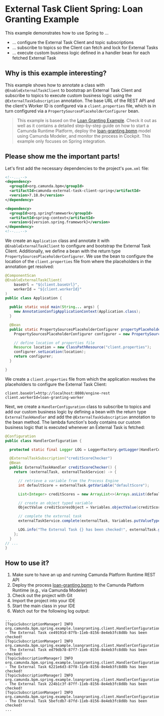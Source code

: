 # External Task Client Spring: Loan Granting Example

This example demonstrates how to use Spring to ...
* ... configure the External Task Client and topic subscriptions
* ... subscribe to topics so the Client can fetch and lock for External Tasks
* ... execute custom business logic defined in a handler bean for each fetched External Task

## Why is this example interesting?

This example shows how to annotate a class with `@EnableExternalTaskClient` to bootstrap an External Task Client 
and subscribe to topics to execute custom business logic using the `@ExternalTaskSubscription` annotation.
The base URL of the REST API and the client's Worker ID is configured via a `client.properties` file, 
which is in turn configured via a `PropertySourcesPlaceholderConfigurer` bean.

> This example is based on the [Loan Granting Example](../../../clients/java/loan-granting). Check it out as well as it contains
> a detailed step-by-step guide on how to start a Camunda Runtime Platform, deploy the [loan-granting.bpmn](./loan-granting.bpmn) 
> model using Camunda Modeler, and monitor the process in Cockpit. This example only focuses on Spring integration.

## Please show me the important parts!

Let's first add the necessary dependencies to the project's `pom.xml` file:
```xml
<!--...-->
<dependency>
  <groupId>org.camunda.bpm</groupId>
  <artifactId>camunda-external-task-client-spring</artifactId>
  <version>7.18.0</version>
</dependency>

<dependency>
  <groupId>org.springframework</groupId>
  <artifactId>spring-context</artifactId>
  <version>${version.spring.framework}</version>
</dependency>
<!--...-->
```

We create an `Application` class and annotate it with `@EnableExternalTaskClient` to configure and 
bootstrap the External Task Client. Additionally, we define a bean with the return type 
`PropertySourcesPlaceholderConfigurer`. We use the bean to configure the location of the 
`client.properties` file from where the placeholders in the annotation get resolved:

```java
@ComponentScan
@EnableExternalTaskClient(
    baseUrl = "${client.baseUrl}",
    workerId = "${client.workerId}"
)
public class Application {

  public static void main(String... args) {
    new AnnotationConfigApplicationContext(Application.class);
  }

  @Bean
  public static PropertySourcesPlaceholderConfigurer propertyPlaceholderConfigurer() {
    PropertySourcesPlaceholderConfigurer configurer = new PropertySourcesPlaceholderConfigurer();

    // define location of properties file
    Resource location = new ClassPathResource("client.properties");
    configurer.setLocation(location);
    return configurer;
  }

}
```

We create a `client.properties` file from which the application resolves the placeholders to configure
the External Task Client:
```properties
client.baseUrl=http://localhost:8080/engine-rest
client.workerId=loan-granting-worker
```

Next, we create a `HandlerConfiguration` class to subscribe to topics and add our custom 
business logic by defining a bean with the return type `ExternalTaskHandler` and add the 
`@ExternalTaskSubscription` annotation to the bean method. The lambda function's body contains 
our custom business logic that is executed whenever an External Task is fetched:

```java
@Configuration
public class HandlerConfiguration {

  protected static final Logger LOG = LoggerFactory.getLogger(HandlerConfiguration.class);

  @ExternalTaskSubscription("creditScoreChecker")
  @Bean
  public ExternalTaskHandler creditScoreChecker() {
    return (externalTask, externalTaskService) -> {

      // retrieve a variable from the Process Engine
      int defaultScore = externalTask.getVariable("defaultScore");

      List<Integer> creditScores = new ArrayList<>(Arrays.asList(defaultScore, 9, 1, 4, 10));

      // create an object typed variable
      ObjectValue creditScoresObject = Variables.objectValue(creditScores).create();

      // complete the external task
      externalTaskService.complete(externalTask, Variables.putValueTyped("creditScores", creditScoresObject));

      LOG.info("The External Task {} has been checked!", externalTask.getId());
    };
  }
// ...
}
```

## How to use it?

1. Make sure to have an up and running Camunda Platform Runtime REST API
2. Deploy the process [loan-granting.bpmn](./loan-granting.bpmn) to the Camunda Platform Runtime (e.g., via Camunda Modeler)
3. Check out the project with Git
4. Import the project into your IDE
5. Start the main class in your IDE
6. Watch out for the following log output:
```
...
[TopicSubscriptionManager] INFO org.camunda.bpm.spring.example.loangranting.client.HandlerConfiguration - The External Task ce49191d-87fb-11eb-8156-8e4eb3fc8d8b has been checked!
[TopicSubscriptionManager] INFO org.camunda.bpm.spring.example.loangranting.client.HandlerConfiguration - The External Task ed79db78-87f7-11eb-8156-8e4eb3fc8d8b has been checked!
[TopicSubscriptionManager] INFO org.camunda.bpm.spring.example.loangranting.client.HandlerConfiguration - The External Task 6221e6d3-87f8-11eb-8156-8e4eb3fc8d8b has been checked!
[TopicSubscriptionManager] INFO org.camunda.bpm.spring.example.loangranting.client.HandlerConfiguration - The External Task 224b1c3f-87ff-11eb-8156-8e4eb3fc8d8b has been checked!
[TopicSubscriptionManager] INFO org.camunda.bpm.spring.example.loangranting.client.HandlerConfiguration - The External Task 5befcdb7-87fd-11eb-8156-8e4eb3fc8d8b has been checked!
...
```

